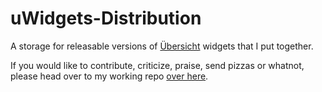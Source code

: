 uWidgets-Distribution
=====================

A storage for releasable versions of [Übersicht](https://github.com/felixhageloh/uebersicht) widgets that I put together.

If you would like to contribute, criticize, praise, send pizzas or whatnot, please head over to my working repo [over here](https://github.com/Pe8er/Ubersicht-Widgets).
